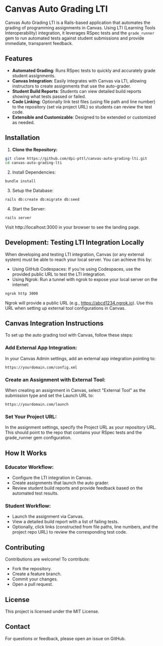 # Canvas Auto Grading LTI

Canvas Auto Grading LTI is a Rails-based application that automates the grading of programming assignments in Canvas. Using LTI (Learning Tools Interoperability) integration, it leverages RSpec tests and the `grade_runner` gem to run automated tests against student submissions and provide immediate, transparent feedback.

## Features

- **Automated Grading**: Runs RSpec tests to quickly and accurately grade student assignments.
- **Canvas Integration**: Easily integrates with Canvas via LTI, allowing instructors to create assignments that use the auto-grader.
- **Student Build Reports**: Students can view detailed build reports showing what tests passed or failed.
- **Code Linking**: Optionally link test files (using file path and line number) to the repository (set via project URL) so students can review the test code.
- **Extensible and Customizable**: Designed to be extended or customized as needed.

## Installation

1. **Clone the Repository:**

```bash
git clone https://github.com/dpi-pttl/canvas-auto-grading-lti.git
cd canvas-auto-grading-lti
```

2. Install Dependencies:

```bash
bundle install
```

3. Setup the Database:

```bash
rails db:create db:migrate db:seed
```

4. Start the Server:

```bash
rails server
```

Visit http://localhost:3000 in your browser to see the landing page.

## Development: Testing LTI Integration Locally
When developing and testing LTI integration, Canvas (or any external system) must be able to reach your local server. You can achieve this by:

- Using GitHub Codespaces: If you're using Codespaces, use the provided public URL to test the LTI integration.
- Using Ngrok: Run a tunnel with ngrok to expose your local server on the internet:

```bash
ngrok http 3000
```

Ngrok will provide a public URL (e.g., https://abcd1234.ngrok.io). Use this URL when setting up external tool configurations in Canvas.

## Canvas Integration Instructions
To set up the auto grading tool with Canvas, follow these steps:

### Add External App Integration:

In your Canvas Admin settings, add an external app integration pointing to:

`https://yourdomain.com/config.xml`

### Create an Assignment with External Tool:

When creating an assignment in Canvas, select "External Tool" as the submission type and set the Launch URL to:

`https://yourdomain.com/launch`

### Set Your Project URL:

In the assignment settings, specify the Project URL as your repository URL. This should point to the repo that contains your RSpec tests and the grade_runner gem configuration.

## How It Works

### Educator Workflow:

- Configure the LTI integration in Canvas.
- Create assignments that launch the auto grader.
- Review student build reports and provide feedback based on the automated test results.

### Student Workflow:

- Launch the assignment via Canvas.
- View a detailed build report with a list of failing tests.
- Optionally, click links (constructed from file paths, line numbers, and the project repo URL) to review the corresponding test code.

## Contributing
Contributions are welcome! To contribute:

- Fork the repository.
- Create a feature branch.
- Commit your changes.
- Open a pull request.

## License
This project is licensed under the MIT License.

## Contact
For questions or feedback, please open an issue on GitHub.

